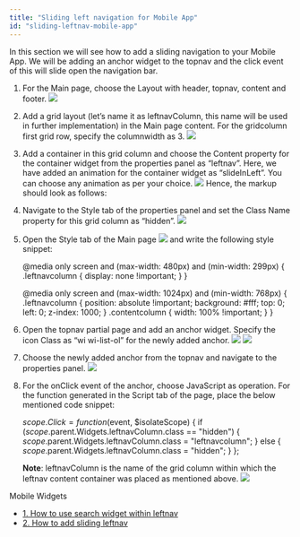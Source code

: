 ```yaml
---
title: "Sliding left navigation for Mobile App"
id: "sliding-leftnav-mobile-app"
---
```


In this section we will see how to add a sliding navigation to your Mobile App. We will be adding an anchor widget to the topnav and the click event of this will slide open the navigation bar.

1. For the Main page, choose the Layout with header, topnav, content and footer. [![](/learn/assets/sliding_leftnav1.png)](/learn/assets/sliding_leftnav1.png)
2. Add a grid layout (let’s name it as leftnavColumn, this name will be used in further implementation) in the Main page content. For the gridcolumn first grid row, specify the columnwidth as 3. [![](/learn/assets/sliding_leftnav2.png)](/learn/assets/sliding_leftnav2.png)
3. Add a container in this grid column and choose the Content property for the container widget from the properties panel as “leftnav”. Here, we have added an animation for the container widget as “slideInLeft”. You can choose any animation as per your choice. [![](/learn/assets/sliding_leftnav4.png)](/learn/assets/sliding_leftnav4.png) Hence, the markup should look as follows:
    
    <wm-header content="header" name="header" height="auto"></wm-header>
        <wm-top-nav content="topnav" name="top\_nav1"></wm-top-nav>
        <wm-content name="content">
            <wm-page-content columnwidth="12" name="mainContent" padding="unset 15px">
                <wm-layoutgrid name="layoutgrid1">
                    <wm-gridrow name="gridrow1">
                        <wm-gridcolumn columnwidth="3" name="leftnavColumn" class="hidden">
                            <wm-container name="container1" content="leftnav" animation="slideInLeft"></wm-container>
                        </wm-gridcolumn>
                    </wm-gridrow>
                </wm-layoutgrid>
            </wm-page-content>
        </wm-content>
        <wm-footer name="footer" content="footer"></wm-footer>
    
4. Navigate to the Style tab of the properties panel and set the Class Name property for this grid column as “hidden”. [![](/learn/assets/sliding_leftnav3.png)](/learn/assets/sliding_leftnav3.png)
5. Open the Style tab of the Main page [![](/learn/assets/sliding_leftnav5.png)](/learn/assets/sliding_leftnav5.png) and write the following style snippet:
    
    @media only screen and (max-width: 480px) and (min-width: 299px) {
        .leftnavcolumn {
            display: none !important;
        }
    }
    
    @media only screen and (max-width: 1024px) and (min-width: 768px) {
        .leftnavcolumn {
            position: absolute !important;
            background: #fff;
            top: 0;
            left: 0;
            z-index: 1000;
        }
        .contentcolumn {
            width: 100% !important;
        }
    }
    
6. Open the topnav partial page and add an anchor widget. Specify the icon Class as “wi wi-list-ol” for the newly added anchor. [![](/learn/assets/sliding_leftnav6.png)](/learn/assets/sliding_leftnav6.png) [![](/learn/assets/sliding_leftnav7.png)](/learn/assets/sliding_leftnav7.png)
7. Choose the newly added anchor from the topnav and navigate to the properties panel. [![](/learn/assets/sliding_leftnav8.png)](/learn/assets/sliding_leftnav8.png)
8. For the onClick event of the anchor, choose JavaScript as operation. For the function generated in the Script tab of the page, place the below mentioned code snippet:
    
    $scope.Click = function($event, $isolateScope) {
            if ($scope.$parent.Widgets.leftnavColumn.class == "hidden") {
                $scope.$parent.Widgets.leftnavColumn.class = "leftnavcolumn";
            } else {
                $scope.$parent.Widgets.leftnavColumn.class = "hidden";
            }
        };
    
    **Note**: leftnavColumn is the name of the grid column within which the leftnav content container was placed as mentioned above. [![](/learn/assets/sliding_leftnav9.png)](/learn/assets/sliding_leftnav9.png)

Mobile Widgets

- [1\. How to use search widget within leftnav](/learn/how-tos/using-search-widget-within-navbar/)
- [2\. How to add sliding leftnav](/learn/how-tos/sliding-leftnav-mobile-app/)
